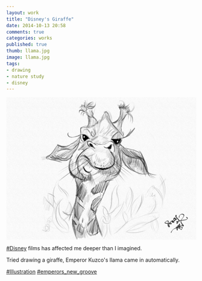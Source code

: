 ```yaml
---
layout: work
title: "Disney's Giraffe"
date: 2014-10-13 20:58
comments: true
categories: works
published: true
thumb: llama.jpg
image: llama.jpg
tags:
- drawing
- nature study
- disney
---
```

<img src="/images/works/llama.jpg" align="middle"/>

[#Disney](https://www.facebook.com/hashtag/disney) films has affected me deeper than I imagined.

Tried drawing a giraffe, Emperor Kuzco's llama came in automatically.

[#Illustration](https://www.facebook.com/hashtag/illustration) [#emperors_new_groove](https://www.facebook.com/hashtag/emperors_new_groove)